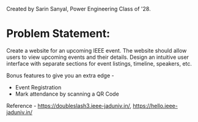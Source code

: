 Created by Sarin Sanyal, Power Engineering Class of '28.

# Problem Statement:

Create a website for an upcoming IEEE event. The website should allow users to view upcoming events and their details. Design an intuitive user interface with separate sections for event listings, timeline, speakers, etc.

Bonus features to give you an extra edge - 

- Event Registration
- Mark attendance by scanning a QR Code

 Reference - https://doubleslash3.ieee-jaduniv.in/, https://hello.ieee-jaduniv.in/